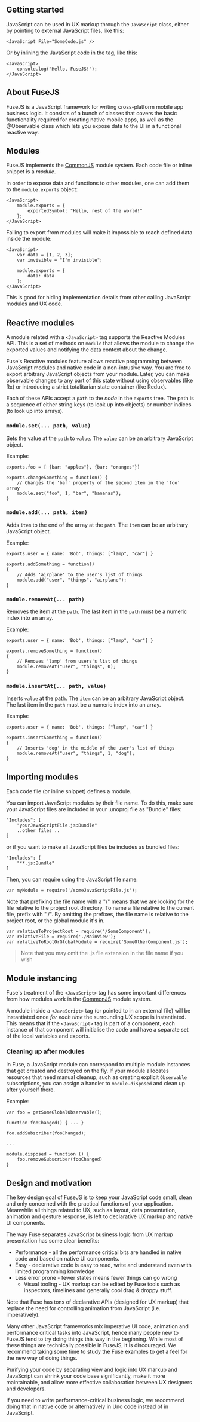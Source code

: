 


## Getting started

JavaScript can be used in UX markup through the `JavaScript` class, either by pointing to external JavaScript files, like this:

	<JavaScript File="SomeCode.js" />

Or by inlining the JavaScript code in the tag, like this:

	<JavaScript>
		console.log("Hello, FuseJS!");
	</JavaScript>

## About FuseJS 

FuseJS is a JavaScript framework for writing cross-platform mobile app business logic. It consists of a bunch of classes that covers
the basic functionality required for creating native mobile apps, as well as the @Observable class which lets you expose data to the UI in a functional reactive way.

## Modules

FuseJS implements the <a href="http://www.commonjs.org/">CommonJS</a> module system. Each code file or inline snippet is a _module_.

In order to expose data and functions to other modules, one can add them to the `module.exports` object:

	<JavaScript>
		module.exports = {
			exportedSymbol: "Hello, rest of the world!"
		};
	</JavaScript>

Failing to export from modules will make it impossible to reach defined data inside the module:

	<JavaScript>
		var data = [1, 2, 3];
		var invisible = "I'm invisible";

		module.exports = {
			data: data
		};
	</JavaScript>

This is good for hiding implementation details from other calling JavaScript modules and UX code.

## Reactive modules

A module related with a `<JavaScript>` tag supports the Reactive Modules API. This is a set of methods on `module` that allows the module to change the exported values and notifying the data context about the change. 

Fuse's Reactive modules feature allows reactive programming between JavaScript modules and native code in a non-intrusive way. You are free to export arbitrary JavaScript objects from your module. Later, you can make observable changes to any part of this state without using observables (like Rx) or introducing a strict totalitarian state container (like Redux).

Each of these APIs accept a `path` to the *node* in the `exports` tree. The path is a sequence of either string keys (to look up into objects) or number indices (to look up into arrays).

### `module.set(... path, value)`

Sets the value at the `path` to `value`. The `value` can be an arbitrary JavaScript object. 

Example:

	exports.foo = [ {bar: "apples"}, {bar: "oranges"}]

	exports.changeSomething = function() {
		// Changes the 'bar' property of the second item in the 'foo' array
		module.set("foo", 1, "bar", "bananas");
	}

### `module.add(... path, item)`

Adds `item` to the end of the array at the `path`. The `item` can be an arbitrary JavaScript object. 

Example:

	exports.user = { name: 'Bob', things: ["lamp", "car"] }

	exports.addSomething = function() 
	{
		// Adds 'airplane' to the user's list of things
		module.add("user", "things", "airplane");
	}

### `module.removeAt(... path)`

Removes the item at the `path`. The last item in the `path` must be a numeric index into an array. 

Example:

	exports.user = { name: 'Bob', things: ["lamp", "car"] }

	exports.removeSomething = function() 
	{
		// Removes 'lamp' from users's list of things
		module.removeAt("user", "things", 0);
	}

### `module.insertAt(... path, value)`

Inserts `value` at the path. The `item` can be an arbitrary JavaScript object. The last item in the `path` must be a numeric index into an array. 

Example:

	exports.user = { name: 'Bob', things: ["lamp", "car"] }

	exports.insertSomething = function() 
	{
		// Inserts 'dog' in the middle of the user's list of things
		module.removeAt("user", "things", 1, "dog");
	}

## Importing modules

Each code file (or inline snippet) defines a module.

You can import JavaScript modules by their file name. To do this, make sure your JavaScript files are included in your .unoproj file as "Bundle" files:


	"Includes": [
		"yourJavaScriptFile.js:Bundle"
		..other files ..
	]

or if you want to make all JavaScript files be includes as bundled files:

	"Includes": [
		"**.js:Bundle"
	]

Then, you can require using the JavaScript file name:

	var myModule = require('/someJavaScriptFile.js');


Note that prefixing the file name with a "/" means that we are looking for the file relative to the project root directory. To name a file relative to the current file, prefix with "./". By omitting the prefixes, the file name is relative to the project root, or the global module it's in.

	var relativeToProjectRoot = require('/SomeComponent');
	var relativeFile = require('./MainView');
	var relativeToRootOrGlobalModule = require('SomeOtherComponent.js');

> Note that you may omit the .js file extension in the file name if you wish

## Module instancing

Fuse's treatment of the `<JavaScript>` tag has some important differences from how modules work in the <a href="http://www.commonjs.org/">CommonJS</a> module system.

A module inside a `<JavaScript>` tag (or pointed to in an external file) will be instantiated once *for each time* the surrounding UX scope is instantiated. This means that if the `<JavaScript>` tag is part of a component, each instance of that component will initialise the code and have a separate set of the local variables and exports.

### Cleaning up after modules

In Fuse, a JavaScript module can correspond to multiple module instances that get created and destroyed on the fly. If your module allocates resources that need manual cleanup, such as creating explicit `Observable` subscriptions, you can assign a handler to `module.disposed` and clean up after yourself there.

Example:

	var foo = getSomeGlobalObservable();

	function fooChanged() { ... }
	
	foo.addSubscriber(fooChanged);

	...

	module.disposed = function () {
		foo.removeSubscriber(fooChanged)
	}

## Design and motivation

The key design goal of FuseJS is to keep your JavaScript code small, clean and only concerned with the practical functions of your application. Meanwhile
all things related to UX, such as layout, data presentation, animation and gesture response, is left to declarative UX markup and native UI components.

The way Fuse separates JavaScript business logic from UX markup presentation has some clear benefits:

* Performance - all the performance critical bits are handled in native code and based on native UI components.
* Easy - declarative code is easy to read, write and understand even with limited programming knowledge
* Less error prone - fewer states means fewer things can go wrong
  * Visual tooling - UX markup can be edited by Fuse tools such as inspectors, timelines and generally cool drag & droppy stuff.

Note that Fuse has tons of declarative APIs (designed for UX markup) that replace the need for controlling animation from JavaScript (i.e. imperatively).

Many other JavaScript frameworks mix imperative UI code, animation and performance critical tasks into JavaScript, hence many people new to FuseJS tend to try
doing things this way in the beginning. While most of these things are technically possible in FuseJS, it is discouraged. We recommend taking some
time to study the Fuse examples to get a feel for the new way of doing things.

Purifying your code by separating view and logic into UX markup and JavaScript can shrink your code base significantly, make it more maintainable, and allow
more effective collaboration between UX designers and developers.

If you need to write performance-critical business logic, we recommend doing that in native code or alternatively in Uno code instead of in JavaScript.
